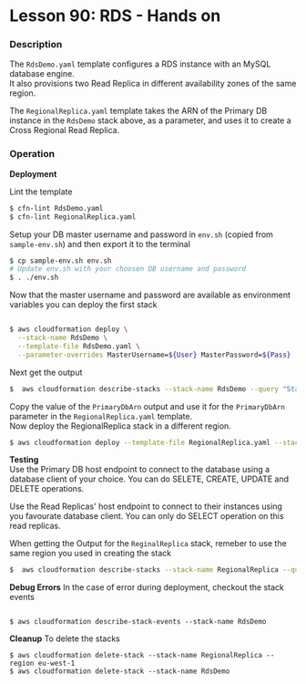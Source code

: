 # Lesson 90: RDS - Hands on

### Description

The `RdsDemo.yaml` template configures a RDS instance with an MySQL database engine.  
It also provisions two Read Replica in different availability zones of the same region.

The `RegionalReplica.yaml` template takes the ARN of the Primary DB instance in the `RdsDemo` stack above, as a parameter, and uses it to create a Cross Regional Read Replica.

### Operation

**Deployment**

Lint the template

```bash
$ cfn-lint RdsDemo.yaml
$ cfn-lint RegionalReplica.yaml
```

Setup your DB master username and password in `env.sh` (copied from `sample-env.sh`) and then export it to the terminal

```bash
$ cp sample-env.sh env.sh
# Update env.sh with your choosen DB username and password
$ . ./env.sh
```

Now that the master username and password are available as environment variables you can deploy the first stack

```bash

$ aws cloudformation deploy \
  --stack-name RdsDemo \
  --template-file RdsDemo.yaml \
  --parameter-overrides MasterUsername=${User} MasterPassword=${Pass}
```

Next get the output

```bash
$  aws cloudformation describe-stacks --stack-name RdsDemo --query "Stacks[0].Outputs" --no-cli-pager
```

Copy the value of the `PrimaryDbArn` output and use it for the `PrimaryDbArn` parameter in the `RegionalReplica.yaml` template.  
Now deploy the RegionalReplica stack in a different region.

```bash
$ aws cloudformation deploy --template-file RegionalReplica.yaml --stack-name RegionalReplica  --region eu-west-1
```

**Testing**  
Use the Primary DB host endpoint to connect to the database using a database client of your choice. You can do SELETE, CREATE, UPDATE and DELETE operations.

Use the Read Replicas' host endpoint to connect to their instances using you favourate database client. You can only do SELECT operation on this read replicas.

When getting the Output for the `ReginalReplica` stack, remeber to use the same region you used in creating the stack

```bash
$  aws cloudformation describe-stacks --stack-name RegionalReplica --query "Stacks[0].Outputs" --no-cli-pager --region eu-west-1
```

**Debug Errors**
In the case of error during deployment, checkout the stack events

```

$ aws cloudformation describe-stack-events --stack-name RdsDemo

```

**Cleanup**
To delete the stacks

```
$ aws cloudformation delete-stack --stack-name RegionalReplica --region eu-west-1
$ aws cloudformation delete-stack --stack-name RdsDemo

```
